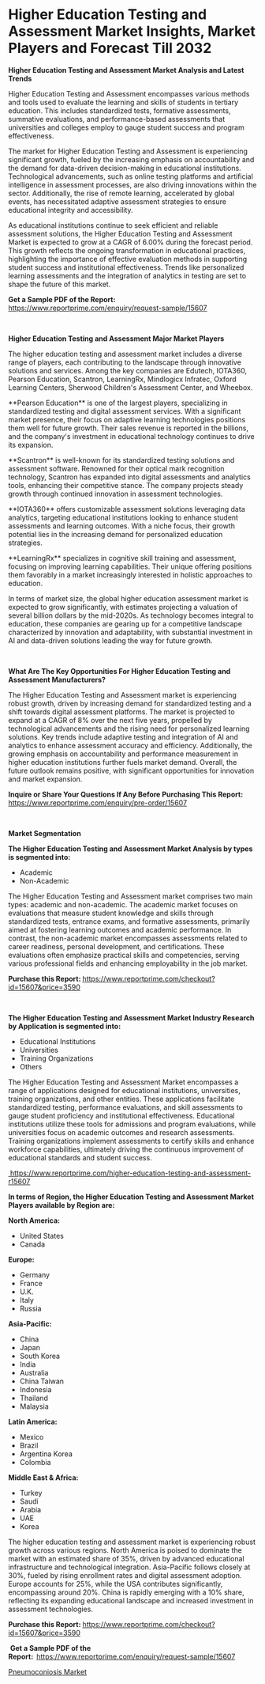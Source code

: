 <p><h1>Higher Education Testing and Assessment Market Insights, Market Players and Forecast Till 2032</h1></p><p><strong>Higher Education Testing and Assessment Market Analysis and Latest Trends</strong></p>
<p><p>Higher Education Testing and Assessment encompasses various methods and tools used to evaluate the learning and skills of students in tertiary education. This includes standardized tests, formative assessments, summative evaluations, and performance-based assessments that universities and colleges employ to gauge student success and program effectiveness.</p><p>The market for Higher Education Testing and Assessment is experiencing significant growth, fueled by the increasing emphasis on accountability and the demand for data-driven decision-making in educational institutions. Technological advancements, such as online testing platforms and artificial intelligence in assessment processes, are also driving innovations within the sector. Additionally, the rise of remote learning, accelerated by global events, has necessitated adaptive assessment strategies to ensure educational integrity and accessibility.</p><p>As educational institutions continue to seek efficient and reliable assessment solutions, the Higher Education Testing and Assessment Market is expected to grow at a CAGR of 6.00% during the forecast period. This growth reflects the ongoing transformation in educational practices, highlighting the importance of effective evaluation methods in supporting student success and institutional effectiveness. Trends like personalized learning assessments and the integration of analytics in testing are set to shape the future of this market.</p></p>
<p><strong>Get a Sample PDF of the Report:&nbsp;</strong> <a href="https://www.reportprime.com/enquiry/request-sample/15607?utm_campaign=3054&utm_medium=2&utm_source=Github&utm_content=ia&utm_term=20032025&utm_id=higher-education-testing-and-assessment">https://www.reportprime.com/enquiry/request-sample/15607</a></p>
<p>&nbsp;</p>
<p><strong>Higher Education Testing and Assessment Major Market Players</strong></p>
<p><p>The higher education testing and assessment market includes a diverse range of players, each contributing to the landscape through innovative solutions and services. Among the key companies are Edutech, IOTA360, Pearson Education, Scantron, LearningRx, Mindlogicx Infratec, Oxford Learning Centers, Sherwood Children's Assessment Center, and Wheebox.</p><p>**Pearson Education** is one of the largest players, specializing in standardized testing and digital assessment services. With a significant market presence, their focus on adaptive learning technologies positions them well for future growth. Their sales revenue is reported in the billions, and the company's investment in educational technology continues to drive its expansion.</p><p>**Scantron** is well-known for its standardized testing solutions and assessment software. Renowned for their optical mark recognition technology, Scantron has expanded into digital assessments and analytics tools, enhancing their competitive stance. The company projects steady growth through continued innovation in assessment technologies.</p><p>**IOTA360** offers customizable assessment solutions leveraging data analytics, targeting educational institutions looking to enhance student assessments and learning outcomes. With a niche focus, their growth potential lies in the increasing demand for personalized education strategies.</p><p>**LearningRx** specializes in cognitive skill training and assessment, focusing on improving learning capabilities. Their unique offering positions them favorably in a market increasingly interested in holistic approaches to education.</p><p>In terms of market size, the global higher education assessment market is expected to grow significantly, with estimates projecting a valuation of several billion dollars by the mid-2020s. As technology becomes integral to education, these companies are gearing up for a competitive landscape characterized by innovation and adaptability, with substantial investment in AI and data-driven solutions leading the way for future growth.</p></p>
<p>&nbsp;</p>
<p><strong>What Are The Key Opportunities For Higher Education Testing and Assessment Manufacturers?</strong></p>
<p><p>The Higher Education Testing and Assessment market is experiencing robust growth, driven by increasing demand for standardized testing and a shift towards digital assessment platforms. The market is projected to expand at a CAGR of 8% over the next five years, propelled by technological advancements and the rising need for personalized learning solutions. Key trends include adaptive testing and integration of AI and analytics to enhance assessment accuracy and efficiency. Additionally, the growing emphasis on accountability and performance measurement in higher education institutions further fuels market demand. Overall, the future outlook remains positive, with significant opportunities for innovation and market expansion.</p></p>
<p><strong>Inquire or Share Your Questions If Any Before Purchasing This Report:</strong> <a href="https://www.reportprime.com/enquiry/pre-order/15607?utm_campaign=3054&utm_medium=2&utm_source=Github&utm_content=ia&utm_term=20032025&utm_id=higher-education-testing-and-assessment">https://www.reportprime.com/enquiry/pre-order/15607</a></p>
<p>&nbsp;</p>
<p><strong>Market Segmentation</strong></p>
<p><strong>The Higher Education Testing and Assessment Market Analysis by types is segmented into:</strong></p>
<p><ul><li>Academic</li><li>Non-Academic</li></ul></p>
<p><p>The Higher Education Testing and Assessment market comprises two main types: academic and non-academic. The academic market focuses on evaluations that measure student knowledge and skills through standardized tests, entrance exams, and formative assessments, primarily aimed at fostering learning outcomes and academic performance. In contrast, the non-academic market encompasses assessments related to career readiness, personal development, and certifications. These evaluations often emphasize practical skills and competencies, serving various professional fields and enhancing employability in the job market.</p></p>
<p><strong>Purchase this Report:&nbsp;</strong><a href="https://www.reportprime.com/checkout?id=15607&price=3590&utm_campaign=3054&utm_medium=2&utm_source=Github&utm_content=ia&utm_term=20032025&utm_id=higher-education-testing-and-assessment">https://www.reportprime.com/checkout?id=15607&price=3590</a></p>
<p>&nbsp;</p>
<p><strong>The Higher Education Testing and Assessment Market Industry Research by Application is segmented into:</strong></p>
<p><ul><li>Educational Institutions</li><li>Universities</li><li>Training Organizations</li><li>Others</li></ul></p>
<p><p>The Higher Education Testing and Assessment Market encompasses a range of applications designed for educational institutions, universities, training organizations, and other entities. These applications facilitate standardized testing, performance evaluations, and skill assessments to gauge student proficiency and institutional effectiveness. Educational institutions utilize these tools for admissions and program evaluations, while universities focus on academic outcomes and research assessments. Training organizations implement assessments to certify skills and enhance workforce capabilities, ultimately driving the continuous improvement of educational standards and student success.</p></p>
<p><a href="https://www.reportprime.com/higher-education-testing-and-assessment-r15607?utm_campaign=3054&utm_medium=2&utm_source=Github&utm_content=ia&utm_term=20032025&utm_id=higher-education-testing-and-assessment">&nbsp;https://www.reportprime.com/higher-education-testing-and-assessment-r15607</a></p>
<p><strong>In terms of Region, the Higher Education Testing and Assessment Market Players available by Region are:</strong></p>
<p>
    <p> <strong> North America: </strong>
        <ul>
            <li>United States</li>
            <li>Canada</li>
        </ul>
        </p> 
    <p> <strong> Europe: </strong>
        <ul>
            <li>Germany</li>
            <li>France</li>
            <li>U.K.</li>
            <li>Italy</li>
            <li>Russia</li>
        </ul>
        </p> 
    <p> <strong> Asia-Pacific: </strong>
        <ul>
            <li>China</li>
            <li>Japan</li>
            <li>South Korea</li>
            <li>India</li>
            <li>Australia</li>
            <li>China Taiwan</li>
            <li>Indonesia</li>
            <li>Thailand</li>
            <li>Malaysia</li>
        </ul>
        </p> 
    <p> <strong> Latin America: </strong>
        <ul>
            <li>Mexico</li>
            <li>Brazil</li>
            <li>Argentina Korea</li>
            <li>Colombia</li>
        </ul>
        </p> 
    <p> <strong> Middle East & Africa: </strong>
        <ul>
            <li>Turkey</li>
            <li>Saudi</li>
            <li>Arabia</li>
            <li>UAE</li>
            <li>Korea</li>
        </ul>
    </p>
    </p>
<p><p>The higher education testing and assessment market is experiencing robust growth across various regions. North America is poised to dominate the market with an estimated share of 35%, driven by advanced educational infrastructure and technological integration. Asia-Pacific follows closely at 30%, fueled by rising enrollment rates and digital assessment adoption. Europe accounts for 25%, while the USA contributes significantly, encompassing around 20%. China is rapidly emerging with a 10% share, reflecting its expanding educational landscape and increased investment in assessment technologies.</p></p>
<p><strong>Purchase this Report: </strong><a href="https://www.reportprime.com/checkout?id=15607&price=3590&utm_campaign=3054&utm_medium=2&utm_source=Github&utm_content=ia&utm_term=20032025&utm_id=higher-education-testing-and-assessment">https://www.reportprime.com/checkout?id=15607&price=3590</a></p>
<p>&nbsp;<strong>Get a Sample PDF of the Report:&nbsp;&nbsp;</strong><a href="https://www.reportprime.com/enquiry/request-sample/15607?utm_campaign=3054&utm_medium=2&utm_source=Github&utm_content=ia&utm_term=20032025&utm_id=higher-education-testing-and-assessment">https://www.reportprime.com/enquiry/request-sample/15607</a></p>
<p><strong></strong></p>
<p><p><a href="https://github.com/biandnikelrs/Market-Research-Report-List-1/blob/main/pneumoconiosis-market.md?utm_campaign=3054&utm_medium=2&utm_source=Github&utm_content=ia&utm_term=20032025&utm_id=higher-education-testing-and-assessment">Pneumoconiosis Market</a></p></p>